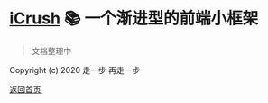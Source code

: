 # [iCrush](https://github.com/yelloxing/iCrush) 📚 一个渐进型的前端小框架

> 文档整理中

Copyright (c) 2020 走一步 再走一步 

[返回首页](./index.md)